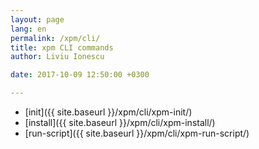 ```yaml
---
layout: page
lang: en
permalink: /xpm/cli/
title: xpm CLI commands
author: Liviu Ionescu

date: 2017-10-09 12:50:00 +0300

---
```


* [init]({{ site.baseurl }}/xpm/cli/xpm-init/)
* [install]({{ site.baseurl }}/xpm/cli/xpm-install/)
* [run-script]({{ site.baseurl }}/xpm/cli/xpm-run-script/)
